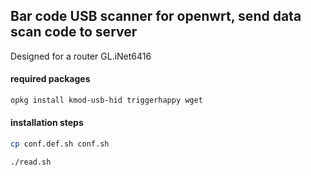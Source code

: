 ## Bar code USB scanner for openwrt, send data scan code to server

Designed for a router GL.iNet6416


#### required packages

```sh
opkg install kmod-usb-hid triggerhappy wget
```

#### installation steps

```sh
cp conf.def.sh conf.sh

./read.sh
```


